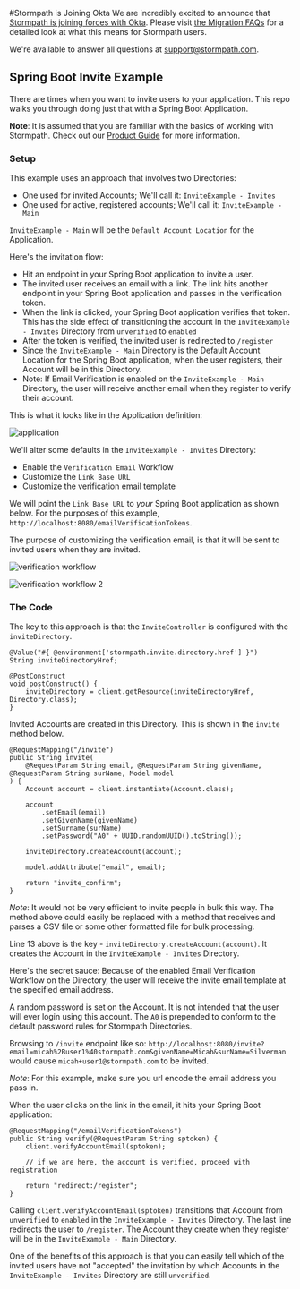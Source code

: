 #Stormpath is Joining Okta
We are incredibly excited to announce that [Stormpath is joining forces with Okta](https://stormpath.com/blog/stormpaths-new-path?utm_source=github&utm_medium=readme&utm-campaign=okta-announcement). Please visit [the Migration FAQs](https://stormpath.com/oktaplusstormpath?utm_source=github&utm_medium=readme&utm-campaign=okta-announcement) for a detailed look at what this means for Stormpath users.

We're available to answer all questions at [support@stormpath.com](mailto:support@stormpath.com).

## Spring Boot Invite Example

There are times when you want to invite users to your application. This repo walks you through doing just that with a
Spring Boot Application.

**Note**: It is assumed that you are familiar with the basics of working with Stormpath. 
Check out our [Product Guide](https://docs.stormpath.com/rest/product-guide/latest/) for more information.

### Setup

This example uses an approach that involves two Directories:

* One used for invited Accounts; We'll call it: `InviteExample - Invites`
* One used for active, registered accounts; We'll call it: `InviteExample - Main`

`InviteExample - Main` will be the `Default Account Location` for the Application.

Here's the invitation flow:

* Hit an endpoint in your Spring Boot application to invite a user.
* The invited user receives an email with a link. The link hits another endpoint in your Spring Boot application and
  passes in the verification token.
* When the link is clicked, your Spring Boot application verifies that token. This has the side effect of transitioning
  the account in the `InviteExample - Invites` Directory from `unverified` to `enabled`
* After the token is verified, the invited user is redirected to `/register`
* Since the `InviteExample - Main` Directory is the Default Account Location for the Spring Boot application, when the
  user registers, their Account will be in this Directory.
* Note: If Email Verification is enabled on the `InviteExample - Main` Directory, the user will receive another email
  when they register to verify their account.

This is what it looks like in the Application definition:

![application](application.png)

We'll alter some defaults in the `InviteExample - Invites` Directory:

* Enable the `Verification Email` Workflow
* Customize the `Link Base URL`
* Customize the verification email template

We will point the `Link Base URL` to *your* Spring Boot application as shown below. For the purposes of this example,
`http://localhost:8080/emailVerificationTokens`.

The purpose of customizing the verification email, is that it will be sent to invited users when they are invited.

![verification workflow](verification1.png)

![verification workflow 2](verification2.png)

### The Code

The key to this approach is that the `InviteController` is configured with the `inviteDirectory`.

```
@Value("#{ @environment['stormpath.invite.directory.href'] }")
String inviteDirectoryHref;

@PostConstruct
void postConstruct() {
    inviteDirectory = client.getResource(inviteDirectoryHref, Directory.class);
}
```

Invited Accounts are created in this Directory. This is shown in the `invite` method below.

```
@RequestMapping("/invite")
public String invite(
    @RequestParam String email, @RequestParam String givenName, @RequestParam String surName, Model model
) {
    Account account = client.instantiate(Account.class);

    account
        .setEmail(email)
        .setGivenName(givenName)
        .setSurname(surName)
        .setPassword("A0" + UUID.randomUUID().toString());

    inviteDirectory.createAccount(account);

    model.addAttribute("email", email);

    return "invite_confirm";
}
```

*Note*: It would not be very efficient to invite people in bulk this way. The method above could easily be replaced with
a method that receives and parses a CSV file or some other formatted file for bulk processing.

Line 13 above is the key - `inviteDirectory.createAccount(account)`. It creates the Account in the 
`InviteExample - Invites` Directory.

Here's the secret sauce: Because of the enabled Email Verification Workflow on the Directory, the user will receive the 
invite email template at the specified email address.

A random password is set on the Account. It is not intended that the user will ever login using this account. The 
`A0` is prepended to conform to the default password rules for Stormpath Directories.

Browsing to `/invite` endpoint like so: 
`http://localhost:8080/invite?email=micah%2Buser1%40stormpath.com&givenName=Micah&surName=Silverman` 
would cause `micah+user1@stormpath.com` to be invited.

*Note*: For this example, make sure you url encode the email address you pass in.

When the user clicks on the link in the email, it hits your Spring Boot application:

```
@RequestMapping("/emailVerificationTokens")
public String verify(@RequestParam String sptoken) {
    client.verifyAccountEmail(sptoken);

    // if we are here, the account is verified, proceed with registration

    return "redirect:/register";
}
```

Calling `client.verifyAccountEmail(sptoken)` transitions that Account from `unverified` to `enabled` in the 
`InviteExample - Invites` Directory. The last line redirects the user to `/register`. The Account they create when
they register will be in the `InviteExample - Main` Directory.

One of the benefits of this approach is that you can easily tell which of the invited users have not "accepted" the 
invitation by which Accounts in the `InviteExample - Invites` Directory are still `unverified`.
